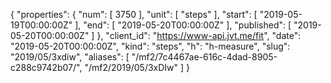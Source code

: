 {
  "properties": {
    "num": [
      3750
    ],
    "unit": [
      "steps"
    ],
    "start": [
      "2019-05-19T00:00:00Z"
    ],
    "end": [
      "2019-05-20T00:00:00Z"
    ],
    "published": [
      "2019-05-20T00:00:00Z"
    ]
  },
  "client_id": "https://www-api.jvt.me/fit",
  "date": "2019-05-20T00:00:00Z",
  "kind": "steps",
  "h": "h-measure",
  "slug": "2019/05/3xdiw",
  "aliases": [
    "/mf2/7c4467ae-616c-4dad-8905-c288c9742b07/",
    "/mf2/2019/05/3xDIw"
  ]
}
